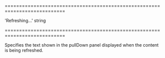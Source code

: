 <!--**
/*-------------------------------------------
    Auto-generated file. Do not modify.
-------------------------------------------

**-->
===========================================================================
<!--default-->'Refreshing...'<!--/default-->
<!--type-->string<!--/type-->
===========================================================================

<!--shortDescription-->
Specifies the text shown in the pullDown panel displayed when the content is being refreshed.
<!--/shortDescription-->

<!--fullDescription-->

<!--/fullDescription-->